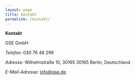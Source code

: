 ```yaml
---
layout: page
title: Kontakt
permalink: /kontakt/
---
```


**Kontakt**

GSE GmbH

*Telefon:* 030 76 48 299

*Adresse:* Wilhelmstraße 10, 30165
		   30165 Berlin, Deutschland

*E-Mail-Adresse:* info@gse.de